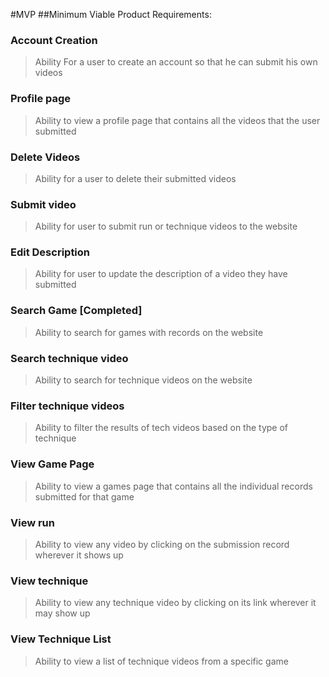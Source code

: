 #MVP 
##Minimum Viable Product Requirements:

### Account Creation
>Ability For a user to create an account so that he can submit his own videos
### Profile page
>Ability to view a profile page that contains all the videos that the user submitted
### Delete Videos
>Ability for a user to delete their submitted videos
### Submit video
> Ability for user to submit run or technique videos to the website
### Edit Description
> Ability for user to update the description of a video they have submitted
### Search Game [Completed]
> Ability to search for games with records on the website
### Search technique video
> Ability to search for technique videos on the website
### Filter technique videos
>Ability to filter the results of tech videos based on the type of technique
### View Game Page
> Ability to view a games page that contains all the individual records submitted for that game
### View run 
> Ability to view any video by clicking on the submission record wherever it shows up
### View technique
> Ability to view any technique video by clicking on its link wherever it may show up
### View Technique List
> Ability to view a list of technique videos from a specific game

